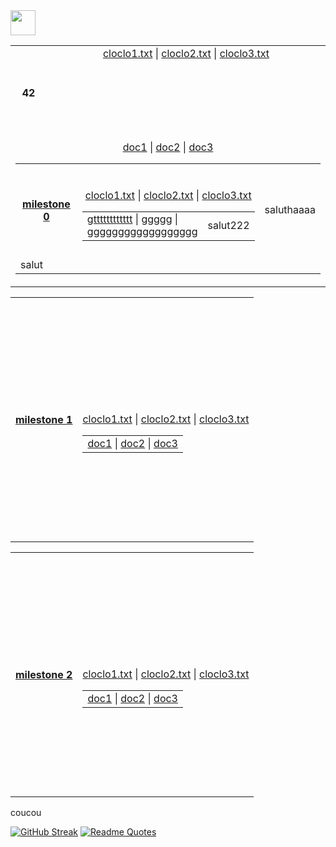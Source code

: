 <img src="https://raw.githubusercontent.com/innng/innng/master/assets/kyubey.gif" height="40" />


<table align="center" width="300">
  <!-- Ligne principale avec le titre et le premier bloc de fichiers -->
  <tr align="center"  valign="center" height="150" width="100%">
    <th colspan="1" height="150">42</th>
    <td align="center" valign="top" height="150">
      <a href="test1/cloclo1.txt">cloclo1.txt</a> |
      <a href="test1/cloclo2.txt">cloclo2.txt</a> |
      <a href="test1/cloclo3.txt">cloclo3.txt</a>
    </td>
  </tr>
  <!-- Une seule cellule contenant tous les autres tableaux en ligne -->
  <tr>
    <td colspan="2" align="center" valign="center" width="100%">
      <table align="center" width="100%">
      <tr align="center" valign="center" height="150" width="100%">
        <th height="150"><a href="test3/cloclo1.txt">milestone 0</a></th>
          <td width="100%">
            <table align="center" valign="center" width="100%">
              <tr width="100%">
                <table align="center" valign="center" width="100%">
                    <tr width="100%">
                      <a href="test3/cloclo1.txt">cloclo1.txt</a> |
                      <a href="test3/cloclo2.txt">cloclo2.txt</a> |
                      <a href="test3/cloclo3.txt">cloclo3.txt</a>
                    </tr>
                     <td width="100%">
                      <a href="test3/cloclo1.txt">gtttttttttttt</a> |
                      <a href="test3/cloclo2.txt">ggggg</a> |
                      <a href="test3/cloclo3.txt">gggggggggggggggggg</a>
                    </td>
                  <td>salut222</td>
                </table>
              <td>saluthaaaa</td>
            </tr>
              <tr>                     
                      <a href="test3/cloclo1.txt">doc1</a> |
                      <a href="test3/cloclo2.txt">doc2</a> |
                      <a href="test3/cloclo3.txt">doc3</a>
              </tr>
            <td width="100%">salut</td>
          </table
        </td>
      </tr>
      </table>
    <table align="center">
      <tr align="center" valign="center" height="150">
        <th height="150"><a href="test3/cloclo1.txt">milestone 1</a></th>
          <td>
            <table align="center" valign="center" height="150">
              <tr>
                 <table align="center" valign="center" height="150">
                    <tr>
                      <a href="test3/cloclo1.txt">cloclo1.txt</a> |
                      <a href="test3/cloclo2.txt">cloclo2.txt</a> |
                      <a href="test3/cloclo3.txt">cloclo3.txt</a>
                    </tr>
                    <td>
                      <a href="test3/cloclo1.txt">doc1</a> |
                      <a href="test3/cloclo2.txt">doc2</a> |
                      <a href="test3/cloclo3.txt">doc3</a>
                    </td>
                </table
            </tr>
          </table
        </td>
      </tr>
      </table>
    <table align="center">
      <tr align="center" valign="center" height="150">
        <th height="150"><a href="test3/cloclo1.txt">milestone 2</a></th>
          <td>
            <table align="center" valign="center" height="150">
              <tr>
                 <table align="center" valign="center" height="150">
                    <tr>
                      <a href="test3/cloclo1.txt">cloclo1.txt</a> |
                      <a href="test3/cloclo2.txt">cloclo2.txt</a> |
                      <a href="test3/cloclo3.txt">cloclo3.txt</a>
                    </tr>
                    <td>
                      <a href="test3/cloclo1.txt">doc1</a> |
                      <a href="test3/cloclo2.txt">doc2</a> |
                      <a href="test3/cloclo3.txt">doc3</a>
                    </td>
                </table
            </tr>
          </table
        </td>
      </tr>
      </table>
    </td>
  </tr>
</table>

<p>coucou</p>

[![GitHub Streak](https://streak-stats.demolab.com?user=zoyern&theme=nord&border_radius=10&date_format=j%20M%5B%20Y%5D&mode=weekly&card_width=600&card_height=50&dates=4C566A&hide_current_streak=true&hide_longest_streak=true)](https://git.io/streak-stats)
[![Readme Quotes](https://quotes-github-readme.vercel.app/api?type=horizontal&theme=nord)](https://github.com/piyushsuthar/github-readme-quotes)
